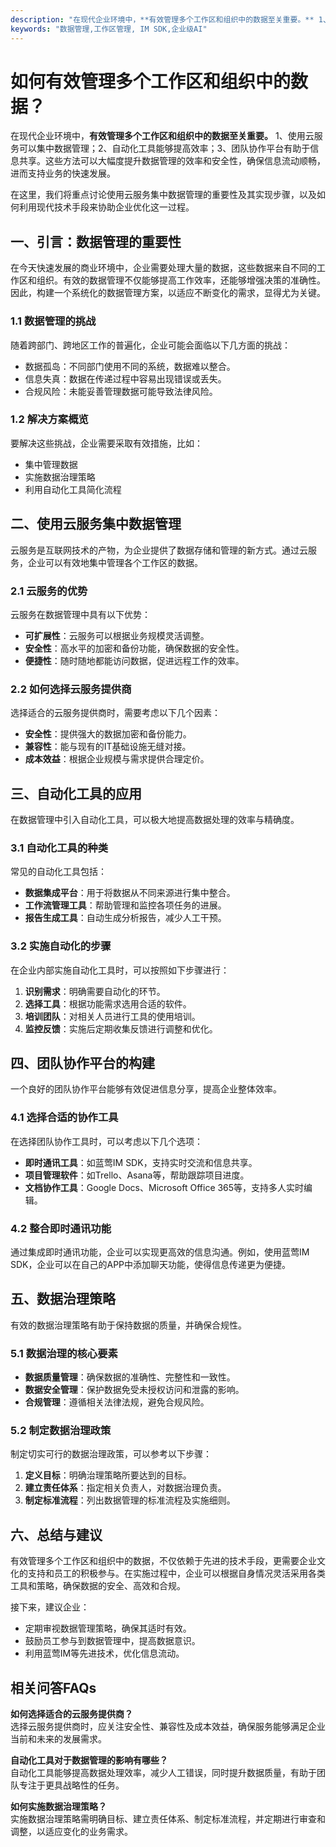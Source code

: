 ```yaml
---
description: "在现代企业环境中，**有效管理多个工作区和组织中的数据至关重要。** 1、使用云服务可以集中数据管理；2、自动化工具能够提高效率；3、团队协作平台有助于信息共享。这些方法可以大幅度提升数据管理的效率和安全性，确保信息流动顺畅，进而支持业务的快速发展。"
keywords: "数据管理,工作区管理, IM SDK,企业级AI"
---
```

# 如何有效管理多个工作区和组织中的数据？

在现代企业环境中，**有效管理多个工作区和组织中的数据至关重要。** 1、使用云服务可以集中数据管理；2、自动化工具能够提高效率；3、团队协作平台有助于信息共享。这些方法可以大幅度提升数据管理的效率和安全性，确保信息流动顺畅，进而支持业务的快速发展。

在这里，我们将重点讨论使用云服务集中数据管理的重要性及其实现步骤，以及如何利用现代技术手段来协助企业优化这一过程。

## 一、引言：数据管理的重要性

在今天快速发展的商业环境中，企业需要处理大量的数据，这些数据来自不同的工作区和组织。有效的数据管理不仅能够提高工作效率，还能够增强决策的准确性。因此，构建一个系统化的数据管理方案，以适应不断变化的需求，显得尤为关键。

### 1.1 数据管理的挑战

随着跨部门、跨地区工作的普遍化，企业可能会面临以下几方面的挑战：

- 数据孤岛：不同部门使用不同的系统，数据难以整合。
- 信息失真：数据在传递过程中容易出现错误或丢失。
- 合规风险：未能妥善管理数据可能导致法律风险。

### 1.2 解决方案概览

要解决这些挑战，企业需要采取有效措施，比如：

- 集中管理数据
- 实施数据治理策略
- 利用自动化工具简化流程

## 二、使用云服务集中数据管理

云服务是互联网技术的产物，为企业提供了数据存储和管理的新方式。通过云服务，企业可以有效地集中管理各个工作区的数据。

### 2.1 云服务的优势

云服务在数据管理中具有以下优势：

- **可扩展性**：云服务可以根据业务规模灵活调整。
- **安全性**：高水平的加密和备份功能，确保数据的安全性。
- **便捷性**：随时随地都能访问数据，促进远程工作的效率。

### 2.2 如何选择云服务提供商

选择适合的云服务提供商时，需要考虑以下几个因素：

- **安全性**：提供强大的数据加密和备份能力。
- **兼容性**：能与现有的IT基础设施无缝对接。
- **成本效益**：根据企业规模与需求提供合理定价。

## 三、自动化工具的应用

在数据管理中引入自动化工具，可以极大地提高数据处理的效率与精确度。

### 3.1 自动化工具的种类

常见的自动化工具包括：

- **数据集成平台**：用于将数据从不同来源进行集中整合。
- **工作流管理工具**：帮助管理和监控各项任务的进展。
- **报告生成工具**：自动生成分析报告，减少人工干预。

### 3.2 实施自动化的步骤

在企业内部实施自动化工具时，可以按照如下步骤进行：

1. **识别需求**：明确需要自动化的环节。
2. **选择工具**：根据功能需求选用合适的软件。
3. **培训团队**：对相关人员进行工具的使用培训。
4. **监控反馈**：实施后定期收集反馈进行调整和优化。

## 四、团队协作平台的构建

一个良好的团队协作平台能够有效促进信息分享，提高企业整体效率。

### 4.1 选择合适的协作工具

在选择团队协作工具时，可以考虑以下几个选项：

- **即时通讯工具**：如蓝莺IM SDK，支持实时交流和信息共享。
- **项目管理软件**：如Trello、Asana等，帮助跟踪项目进度。
- **文档协作工具**：Google Docs、Microsoft Office 365等，支持多人实时编辑。

### 4.2 整合即时通讯功能

通过集成即时通讯功能，企业可以实现更高效的信息沟通。例如，使用蓝莺IM SDK，企业可以在自己的APP中添加聊天功能，使得信息传递更为便捷。

## 五、数据治理策略

有效的数据治理策略有助于保持数据的质量，并确保合规性。

### 5.1 数据治理的核心要素

- **数据质量管理**：确保数据的准确性、完整性和一致性。
- **数据安全管理**：保护数据免受未授权访问和泄露的影响。
- **合规管理**：遵循相关法律法规，避免合规风险。

### 5.2 制定数据治理政策

制定切实可行的数据治理政策，可以参考以下步骤：

1. **定义目标**：明确治理策略所要达到的目标。
2. **建立责任体系**：指定相关负责人，对数据治理负责。
3. **制定标准流程**：列出数据管理的标准流程及实施细则。

## 六、总结与建议

有效管理多个工作区和组织中的数据，不仅依赖于先进的技术手段，更需要企业文化的支持和员工的积极参与。在实施过程中，企业可以根据自身情况灵活采用各类工具和策略，确保数据的安全、高效和合规。

接下来，建议企业：

- 定期审视数据管理策略，确保其适时有效。
- 鼓励员工参与到数据管理中，提高数据意识。
- 利用蓝莺IM等先进技术，优化信息流动。

## 相关问答FAQs

**如何选择适合的云服务提供商？**  
选择云服务提供商时，应关注安全性、兼容性及成本效益，确保服务能够满足企业当前和未来的发展需求。

**自动化工具对于数据管理的影响有哪些？**  
自动化工具能够提高数据处理效率，减少人工错误，同时提升数据质量，有助于团队专注于更具战略性的任务。

**如何实施数据治理策略？**  
实施数据治理策略需明确目标、建立责任体系、制定标准流程，并定期进行审查和调整，以适应变化的业务需求。
